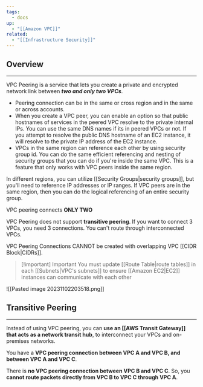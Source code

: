 ```yaml
---
tags:
  - docs
up:
  - "[[Amazon VPC]]"
related:
  - "[[Infrastructure Security]]"
---
```

## Overview
---
VPC Peering is a service that lets you create a private and encrypted network link between _**two and only two VPCs**_.

- Peering connection can be in the same or cross region and in the same or across accounts. 
- When you create a VPC peer, you can enable an option so that public hostnames of services in the peered VPC resolve to the private internal IPs. You can use the same DNS names if its in peered VPCs or not. If you attempt to resolve the public DNS hostname of an EC2 instance, it will resolve to the private IP address of the EC2 instance. 
- VPCs in the same region can reference each other by using security group id. You can do the same efficient referencing and nesting of security groups that you can do if you're inside the same VPC. This is a feature that only works with VPC peers inside the same region.

In different regions, you can utilize [[Security Groups|security groups]], but you'll need to reference IP addresses or IP ranges. If VPC peers are in the same region, then you can do the logical referencing of an entire security group.

VPC peering connects **ONLY TWO**

VPC Peering does not support **transitive peering**. If you want to connect 3 VPCs, you need 3 connections. You can't route through interconnected VPCs.

VPC Peering Connections CANNOT be created with overlapping VPC [[CIDR Block|CIDRs]].

>[!important] Important
> You must update [[Route Table|route tables]] in each [[Subnets|VPC's subnets]] to ensure [[Amazon EC2|EC2]] instances can communicate with each other

![[Pasted image 20231102203518.png]]

## Transitive Peering
---
Instead of using VPC peering, you can **use an [[AWS Transit Gateway]] that acts as a network transit hub**, to interconnect your VPCs and on-premises networks.

You have a **VPC peering connection between VPC A and VPC B, and between VPC A and VPC C**.

There is **no VPC peering connection between VPC B and VPC C**. So, you **cannot route packets directly from VPC B to VPC C through VPC A**.


